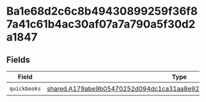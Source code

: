 # Ba1e68d2c6c8b49430899259f36f87a41c61b4ac30af07a7a790a5f30d2a1847


## Fields

| Field                                                                                                                                                                     | Type                                                                                                                                                                      | Required                                                                                                                                                                  | Description                                                                                                                                                               |
| ------------------------------------------------------------------------------------------------------------------------------------------------------------------------- | ------------------------------------------------------------------------------------------------------------------------------------------------------------------------- | ------------------------------------------------------------------------------------------------------------------------------------------------------------------------- | ------------------------------------------------------------------------------------------------------------------------------------------------------------------------- |
| `quickbooks`                                                                                                                                                              | [shared.A179abe9b05470252d094dc1ca31aa8e92b90c54b1bdfd5a6dcf3550418706e0](../../../sdk/models/shared/a179abe9b05470252d094dc1ca31aa8e92b90c54b1bdfd5a6dcf3550418706e0.md) | :heavy_check_mark:                                                                                                                                                        | N/A                                                                                                                                                                       |
